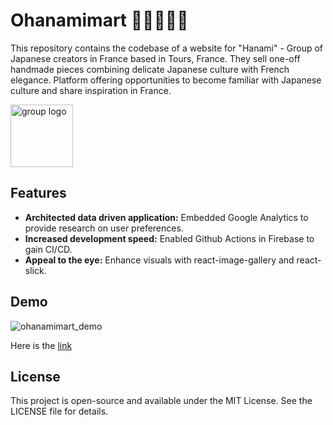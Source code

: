 # Ohanamimart 🌸🏮🌸🏮🌸

This repository contains the codebase of a website for "Hanami" - Group of Japanese creators in France based in Tours, France. They sell one-off handmade pieces combining delicate Japanese culture with French elegance. Platform offering opportunities to become familiar with Japanese culture and share inspiration in France.


<img src="https://i.ibb.co/gyZcTns/HANAMI-trimed.png" alt="group logo" width="100px"/>

## Features

- **Architected data driven application:** Embedded Google Analytics to provide research on user preferences.
- **Increased development speed:** Enabled Github Actions in Firebase to gain CI/CD. 
- **Appeal to the eye:** Enhance visuals with react-image-gallery and react-slick. 

## Demo

![ohanamimart_demo]()

Here is the [link](https://ohanamimart-37000.web.app/)

## License
This project is open-source and available under the MIT License. See the LICENSE file for details.